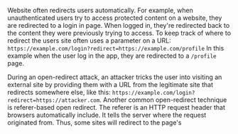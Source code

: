 Website often redirects users automatically. For example, when unauthenticated users try to access protected content on a website, they are redirected to a login in page. When logged in, they're redirected back to the content they were previously trying to access.
To keep track of where to redirect the users site often uses a parameter on a URL:
`https://example.com/login?redirect=https://example.com/profile`
In this example when the user log in the app, they are redirected to a `/profile` page.

During an open-redirect attack, an attacker tricks the user into visiting an external site by providing them with a URL from the legitimate site that redirects somewhere else, like this: `https://example.com/login?redirect=https://attacker.com`.
Another common open-redirect technique is referer-based open redirect. The referer is an HTTP request header that browsers automatically include. It tells the server where the request originated from. Thus, some sites will redirect to the page's 